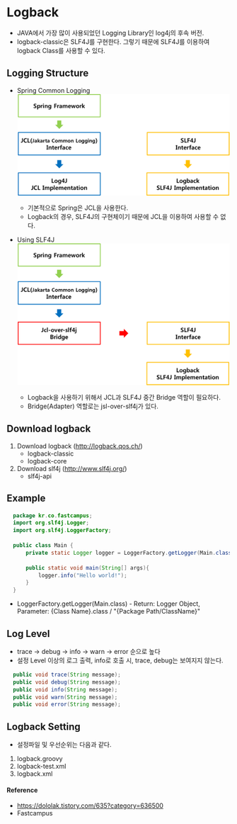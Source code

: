 # Logback
* JAVA에서 가장 많이 사용되었던 Logging Library인 log4j의 후속 버전.
* logback-classic은 SLF4J를 구현한다. 그렇기 때문에 SLF4J를 이용하여 logback Class를 사용할 수 있다.

## Logging Structure
* Spring Common Logging
    ![SpringCommonLogging](img/SpringCommonLogging.png)
    * 기본적으로 Spring은 JCL을 사용한다.
    * Logback의 경우, SLF4J의 구현체이기 때문에 JCL을 이용하여 사용할 수 없다.
    
* Using SLF4J
    ![SpringSLF4Jlogging](img/SpringSLF4JLogging.png)
    * Logback을 사용하기 위해서 JCL과 SLF4J 중간 Bridge 역할이 필요하다.
    * Bridge(Adapter) 역할로는 jsl-over-slf4j가 있다.


## Download logback
1. Download logback (http://logback.qos.ch/)
    * logback-classic 
    * logback-core
2. Download slf4j (http://www.slf4j.org/) 
    * slf4j-api

## Example
  ```java
    package kr.co.fastcampus;
    import org.slf4j.Logger;
    import org.slf4j.LoggerFactory;
    
    public class Main {
        private static Logger logger = LoggerFactory.getLogger(Main.class);
    
        public static void main(String[] args){
            logger.info("Hello world!"); 
        }
    }
  ```
   * LoggerFactory.getLogger(Main.class) - Return: Logger Object, Parameter: {Class Name}.class / "{Package Path/ClassName}" 

## Log Level
* trace -> debug -> info -> warn -> error 순으로 높다
* 설정 Level 이상의 로그 출력, info로 호출 시, trace, debug는 보여지지 않는다.
```java
  public void trace(String message);
  public void debug(String message);
  public void info(String message); 
  public void warn(String message); 
  public void error(String message); 
```

## Logback Setting
* 설정파일 및 우선순위는 다음과 같다.
1. logback.groovy 
2. logback-test.xml
3. logback.xml

#### Reference
* https://dololak.tistory.com/635?category=636500
* Fastcampus